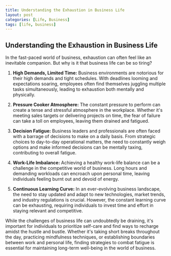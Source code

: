 ```yaml
---
title: Understanding the Exhaustion in Business Life
layout: post
categories: [Life, Business]
tags: [life, business]
---
```



Understanding the Exhaustion in Business Life
---

In the fast-paced world of business, exhaustion can often feel like an inevitable companion. But why is it that business life can be so tiring?

1. **High Demands, Limited Time:** Business environments are notorious for their high demands and tight schedules. With deadlines looming and expectations soaring, employees often find themselves juggling multiple tasks simultaneously, leading to exhaustion both mentally and physically.

2. **Pressure Cooker Atmosphere:** The constant pressure to perform can create a tense and stressful atmosphere in the workplace. Whether it's meeting sales targets or delivering projects on time, the fear of failure can take a toll on employees, leaving them drained and fatigued.

3. **Decision Fatigue:** Business leaders and professionals are often faced with a barrage of decisions to make on a daily basis. From strategic choices to day-to-day operational matters, the need to constantly weigh options and make informed decisions can be mentally taxing, contributing to overall fatigue.

4. **Work-Life Imbalance:** Achieving a healthy work-life balance can be a challenge in the competitive world of business. Long hours and demanding workloads can encroach upon personal time, leaving individuals feeling burnt out and devoid of energy.

5. **Continuous Learning Curve:** In an ever-evolving business landscape, the need to stay updated and adapt to new technologies, market trends, and industry regulations is crucial. However, the constant learning curve can be exhausting, requiring individuals to invest time and effort in staying relevant and competitive.

While the challenges of business life can undoubtedly be draining, it's important for individuals to prioritize self-care and find ways to recharge amidst the hustle and bustle. Whether it's taking short breaks throughout the day, practicing mindfulness techniques, or establishing boundaries between work and personal life, finding strategies to combat fatigue is essential for maintaining long-term well-being in the world of business.

